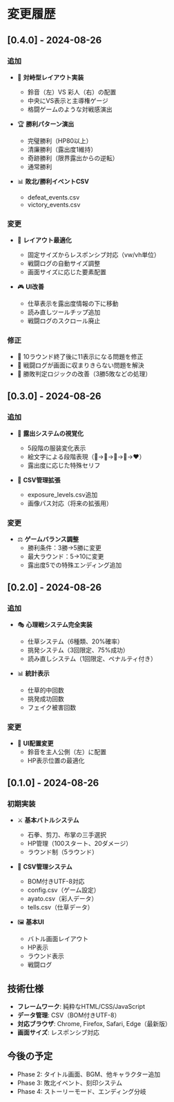 # 変更履歴

## [0.4.0] - 2024-08-26

### 追加
- 🎨 **対峙型レイアウト実装**
  - 鈴音（左）VS 彩人（右）の配置
  - 中央にVS表示と主導権ゲージ
  - 格闘ゲームのような対戦感演出

- 🏆 **勝利パターン演出**
  - 完璧勝利（HP80以上）
  - 清廉勝利（露出度1維持）
  - 奇跡勝利（限界露出からの逆転）
  - 通常勝利

- 📊 **敗北/勝利イベントCSV**
  - defeat_events.csv
  - victory_events.csv

### 変更
- 📐 **レイアウト最適化**
  - 固定サイズからレスポンシブ対応（vw/vh単位）
  - 戦闘ログの自動サイズ調整
  - 画面サイズに応じた要素配置

- 🎮 **UI改善**
  - 仕草表示を露出度情報の下に移動
  - 読み直しツールチップ追加
  - 戦闘ログのスクロール廃止

### 修正
- 🐛 10ラウンド終了後に11表示になる問題を修正
- 🐛 戦闘ログが画面に収まりきらない問題を解決
- 🐛 勝敗判定ロジックの改善（3勝5敗などの処理）

## [0.3.0] - 2024-08-26

### 追加
- 👗 **露出システムの視覚化**
  - 5段階の服装変化表示
  - 絵文字による段階表現（👘→🎽→👙→💋→❤️）
  - 露出度に応じた特殊セリフ

- 📝 **CSV管理拡張**
  - exposure_levels.csv追加
  - 画像パス対応（将来の拡張用）

### 変更
- ⚖️ **ゲームバランス調整**
  - 勝利条件：3勝→5勝に変更
  - 最大ラウンド：5→10に変更
  - 露出度5での特殊エンディング追加

## [0.2.0] - 2024-08-26

### 追加
- 🎭 **心理戦システム完全実装**
  - 仕草システム（6種類、20%確率）
  - 挑発システム（3回限定、75%成功）
  - 読み直しシステム（1回限定、ペナルティ付き）

- 📊 **統計表示**
  - 仕草的中回数
  - 挑発成功回数
  - フェイク被害回数

### 変更
- 🎨 **UI配置変更**
  - 鈴音を主人公側（左）に配置
  - HP表示位置の最適化

## [0.1.0] - 2024-08-26

### 初期実装
- ⚔️ **基本バトルシステム**
  - 石拳、剪刀、布掌の三手選択
  - HP管理（100スタート、20ダメージ）
  - ラウンド制（5ラウンド）

- 📁 **CSV管理システム**
  - BOM付きUTF-8対応
  - config.csv（ゲーム設定）
  - ayato.csv（彩人データ）
  - tells.csv（仕草データ）

- 🖼️ **基本UI**
  - バトル画面レイアウト
  - HP表示
  - ラウンド表示
  - 戦闘ログ

## 技術仕様
- **フレームワーク**: 純粋なHTML/CSS/JavaScript
- **データ管理**: CSV（BOM付きUTF-8）
- **対応ブラウザ**: Chrome, Firefox, Safari, Edge（最新版）
- **画面サイズ**: レスポンシブ対応

## 今後の予定
- Phase 2: タイトル画面、BGM、他キャラクター追加
- Phase 3: 敗北イベント、刻印システム
- Phase 4: ストーリーモード、エンディング分岐